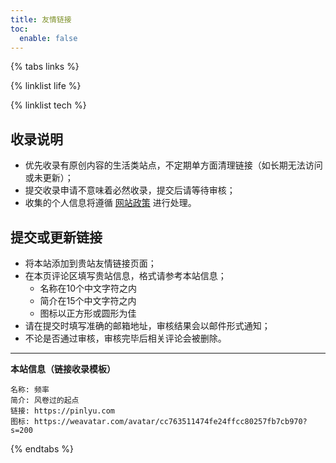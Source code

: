```yaml
---
title: 友情链接
toc:
  enable: false
---
```


{% tabs links %}

<!-- tab 生活向@fa-solid fa-umbrella-beach -->
{% linklist life %}
<!-- endtab -->

<!-- tab 技术向@fa-solid fa-code-branch -->
{% linklist tech %}
<!-- endtab -->

<!-- tab 收录链接@fa-solid fa-list-check -->
## 收录说明
- 优先收录有原创内容的生活类站点，不定期单方面清理链接（如长期无法访问或未更新）；
- 提交收录申请不意味着必然收录，提交后请等待审核；
- 收集的个人信息将遵循 [网站政策](/policy/) 进行处理。

## 提交或更新链接
- 将本站添加到贵站友情链接页面；
- 在本页评论区填写贵站信息，格式请参考本站信息；
    - 名称在10个中文字符之内
    - 简介在15个中文字符之内
    - 图标以正方形或圆形为佳
- 请在提交时填写准确的邮箱地址，审核结果会以邮件形式通知；
- 不论是否通过审核，审核完毕后相关评论会被删除。

* * *
**本站信息（链接收录模板）**
```
名称: 频率
简介: 风卷过的起点
链接: https://pinlyu.com
图标: https://weavatar.com/avatar/cc763511474fe24ffcc80257fb7cb970?s=200
```
<!-- endtab -->

{% endtabs %}

<!--
* * *

<div class="text-center" style="font-size: 1.1em;font-weight:bold">
    {% btn https://example.com/, 收录/更新链接, list-check fa-fw %}
</div>
-->